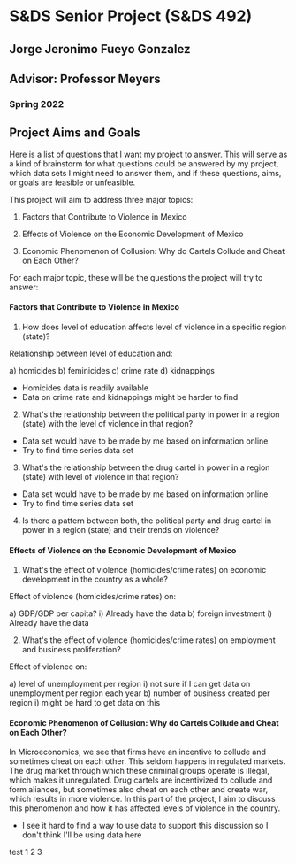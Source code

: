 # S&DS Senior Project (S&DS 492)
## Jorge Jeronimo Fueyo Gonzalez
## Advisor: Professor Meyers
### Spring 2022

## Project Aims and Goals

Here is a list of questions that I want my project to answer. This will serve as a kind of brainstorm for what questions could be answered by my project, which data sets I might need to answer them, and if these questions, aims, or goals are feasible or unfeasible.

This project will aim to address three major topics:

1. Factors that Contribute to Violence in Mexico

2. Effects of Violence on the Economic Development of Mexico

3. Economic Phenomenon of Collusion: Why do Cartels Collude and Cheat on Each Other?


For each major topic, these will be the questions the project will try to answer:


#### Factors that Contribute to Violence in Mexico

1. How does level of education affects level of violence in a specific region (state)?

  Relationship between level of education and:
  
  a) homicides
  b) feminicides
  c) crime rate
  d) kidnappings
  
  - Homicides data is readily available
  - Data on crime rate and kidnappings might be harder to find

2. What's the relationship between the political party in power in a region (state) with the level of violence in that region?

  - Data set would have to be made by me based on information online
  - Try to find time series data set

3. What's the relationship between the drug cartel in power in a region (state) with level of violence in that region?

  - Data set would have to be made by me based on information online
  - Try to find time series data set

4. Is there a pattern between both, the political party and drug cartel in power in a region (state) and their trends on violence?


#### Effects of Violence on the Economic Development of Mexico

1. What's the effect of violence (homicides/crime rates) on economic development in the country as a whole?
  
  Effect of violence (homicides/crime rates) on:
  
  a) GDP/GDP per capita?
    i) Already have the data
  b) foreign investment
    i) Already have the data

2. What's the effect of violence (homicides/crime rates) on employment and business proliferation?

  Effect of violence on:
  
  a) level of unemployment per region
    i) not sure if I can get data on unemployment per region each year
  b) number of business created per region
    i) might be hard to get data on this


#### Economic Phenomenon of Collusion: Why do Cartels Collude and Cheat on Each Other?

In Microeconomics, we see that firms have an incentive to collude and sometimes cheat on each other. This seldom happens in regulated markets. The drug market through which these criminal groups operate is illegal, which makes it unregulated. Drug cartels are incentivized to collude and form aliances, but sometimes also cheat on each other and create war, which results in more violence. In this part of the project, I aim to discuss this phenomenon and how it has affected levels of violence in the country.

- I see it hard to find a way to use data to support this discussion so I don't think I'll be using data here



test 1 2 3
